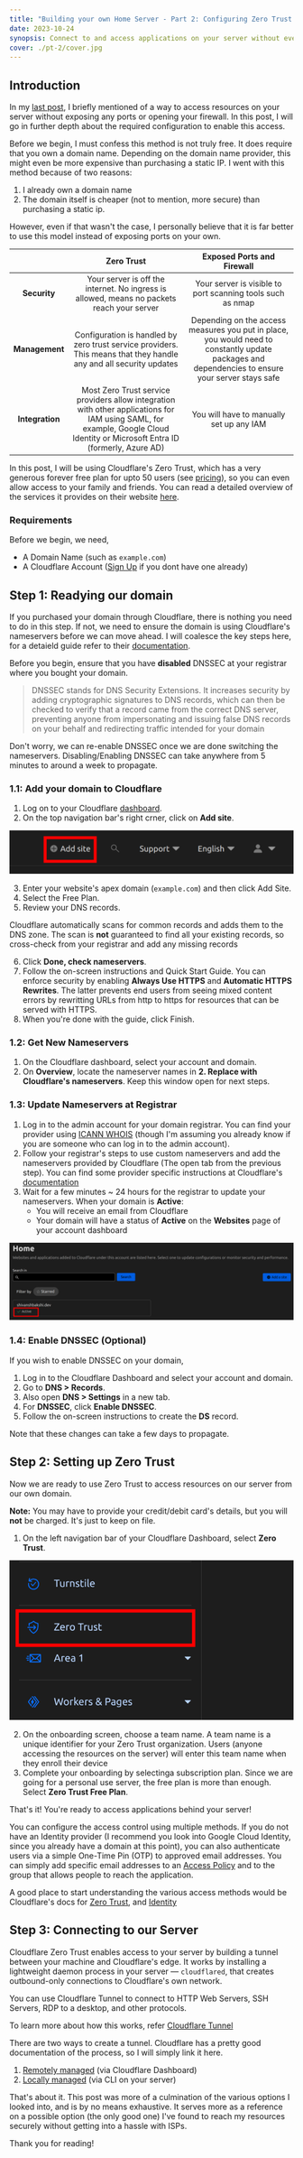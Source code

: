 ```yaml
---
title: "Building your own Home Server - Part 2: Configuring Zero Trust Access to your server"
date: 2023-10-24
synopsis: Connect to and access applications on your server without ever exposing any ports or opening your network to the internet
cover: ./pt-2/cover.jpg
---
```


## Introduction

In my [last post](https://www.shivanshbakshi.dev/blog/home-server/pt-1-setting-up-the-network/#zero-trust-model), I briefly mentioned of a way to access resources on your server without exposing any ports or opening your firewall. In this post, I will go in further depth about the required configuration to enable this access.

Before we begin, I must confess this method is not truly free. It does require that you own a domain name. Depending on the domain name provider, this might even be more expensive than purchasing a static IP. I went with this method because of two reasons:

1. I already own a domain name
2. The domain itself is cheaper (not to mention, more secure) than purchasing a static ip.

However, even if that wasn't the case, I personally believe that it is far better to use this model instead of exposing ports on your own. 

| | Zero Trust        | Exposed Ports and Firewall |
|  :---------------:  | :---------------: | :------------------------: |
| **Security**        |Your server is off the internet. No ingress is allowed, means no packets reach your server | Your server is visible to port scanning tools such as nmap |
| **Management**      |Configuration is handled by zero trust service providers. This means that they handle any and all security updates | Depending on the access measures you put in place, you would need to constantly update packages and dependencies to ensure your server stays safe |
| **Integration**     | Most Zero Trust service providers allow integration with other applications for IAM using SAML, for example, Google Cloud Identity or Microsoft Entra ID (formerly, Azure AD) | You will have to manually set up any IAM |

In this post, I will be using Cloudflare's Zero Trust, which has a very generous forever free plan for upto 50 users (see [pricing](https://www.cloudflare.com/plans/zero-trust-services/)), so you can even allow access to your family and friends. You can read a detailed overview of the services it provides on their website [here](https://developers.cloudflare.com/cloudflare-one/).

### Requirements

Before we begin, we need,

- A Domain Name (such as `example.com`)
- A Cloudflare Account ([Sign Up](https://dash.cloudflare.com/sign-up) if you dont have one already)

## Step 1: Readying our domain

If you purchased your domain through Cloudflare, there is nothing you need to do in this step. If not, we need to ensure the domain is using Cloudflare's nameservers before we can move ahead. I will coalesce the key steps here, for a detaield guide refer to their [documentation](https://developers.cloudflare.com/dns/zone-setups/full-setup/setup/).

Before you begin, ensure that you have **disabled** DNSSEC at your registrar where you bought your domain.
> DNSSEC stands for DNS Security Extensions. It increases security by adding cryptographic signatures to DNS records, which can then be checked to verify that a record came from the correct DNS server, preventing anyone from impersonating and issuing false DNS records on your behalf and redirecting traffic intended for your domain
  
Don't worry, we can re-enable DNSSEC once we are done switching the nameservers. Disabling/Enabling DNSSEC can take anywhere from 5 minutes to around a week to propagate.

### 1.1: Add your domain to Cloudflare

1. Log on to your Cloudflare [dashboard](https://dash.cloudflare.com/login).
2. On the top navigation bar's right crner, click on **Add site**.

![Add Site to Cloudflare](./pt-2/add-site.png "Add Site to Cloudflare")

3. Enter your website's apex domain (`example.com`) and then click Add Site.
4. Select the Free Plan.
5. Review your DNS records.

Cloudflare automatically scans for common records and adds them to the DNS zone. The scan is **not** guaranteed to find all your existing records, so cross-check from your registrar and add any missing records

6. Click **Done, check nameservers**.
7. Follow the on-screen instructions and Quick Start Guide. You can enforce security by enabling **Always Use HTTPS** and **Automatic HTTPS Rewrites**. The latter prevents end users from seeing mixed content errors by rewritting URLs from http to https for resources that can be served with HTTPS.
8. When you're done with the guide, click Finish.

### 1.2: Get New Nameservers

1. On the Cloudflare dashboard, select your account and domain.
2. On **Overview**, locate the nameserver names in **2. Replace with Cloudflare's nameservers**. Keep this window open for next steps.

### 1.3: Update Nameservers at Registrar

1. Log in to the admin account for your domain registrar. You can find your provider using [ICANN WHOIS](https://whois.icann.org/) (though I'm assuming you already know if you are someone who can log in to the admin account).
2. Follow your registrar's steps to use custom nameservers and add the nameservers provided by Cloudflare (The open tab from the previous step). You can find some provider specific instructions at Cloudflare's [documentation](https://developers.cloudflare.com/dns/zone-setups/full-setup/setup/#update-your-registrar)
3. Wait for a few minutes ~ 24 hours for the registrar to update your nameservers. When your domain is **Active**:
    - You will receive an email from Cloudflare
    - Your domain will have a status of **Active** on the **Websites** page of your account dashboard

![Successfully Updated Nameservers](./pt-2/domain-active.png "Successfully Updated Nameservers")

### 1.4: Enable DNSSEC (Optional)

If you wish to enable DNSSEC on your domain,

1. Log in to the Cloudflare Dashboard and select your account and domain.
2. Go to **DNS > Records**.
2. Also open **DNS > Settings** in a new tab.
4. For **DNSSEC**, click **Enable DNSSEC**.
5. Follow the on-screen instructions to create the **DS** record.

Note that these changes can take a few days to propagate.

## Step 2: Setting up Zero Trust

Now we are ready to use Zero Trust to access resources on our server from our own domain. 

**Note:** You may have to provide your credit/debit card's details, but you will **not** be charged. It's just to keep on file.

1. On the left navigation bar of your Cloudflare Dashboard, select **Zero Trust**.

![Zero Trust](./pt-2/zero-trust.png "Zero Trust on Cloudflare Dashboard")

2. On the onboarding screen, choose a team name. A team name is a unique identifier for your Zero Trust organization. Users (anyone accessing the resources on the server) will enter this team name when they enroll their device
3. Complete your onboarding by selectinga subscription plan. Since we are going for a personal use server, the free plan is more than enough. Select **Zero Trust Free Plan**.

That's it! You're ready to access applications behind your server!

You can configure the access control using multiple methods. If you do not have an Identity provider (I recommend you look into Google Cloud Identity, since you already have a domain at this point), you can also authenticate users via a simple One-Time Pin (OTP) to approved email addresses. You can simply add specific email addresses to an [Access Policy](https://developers.cloudflare.com/cloudflare-one/policies/access/) and to the group that allows people to reach the application.

A good place to start understanding the various access methods would be Cloudflare's docs for [Zero Trust](https://developers.cloudflare.com/cloudflare-one/setup/), and [Identity](https://developers.cloudflare.com/cloudflare-one/identity/)


## Step 3: Connecting to our Server

Cloudflare Zero Trust enables access to your server by building a tunnel between your machine and Cloudflare's edge. It works by installing a lightweight daemon process in your server — `cloudflared`, that creates outbound-only connections to Cloudflare's own network.

You can use Cloudflare Tunnel to connect to HTTP Web Servers, SSH Servers, RDP to a desktop, and other protocols.

To learn more about how this works, refer [Cloudflare Tunnel](https://developers.cloudflare.com/cloudflare-one/connections/connect-networks/)

There are two ways to create a tunnel. Cloudflare has a pretty good documentation of the process, so I will simply link it here.
1. [Remotely managed](https://developers.cloudflare.com/cloudflare-one/connections/connect-networks/get-started/create-remote-tunnel/) (via Cloudflare Dashboard)
2. [Locally managed](https://developers.cloudflare.com/cloudflare-one/connections/connect-networks/get-started/create-local-tunnel/) (via CLI on your server)


That's about it. This post was more of a culmination of the various options I looked into, and is by no means exhaustive. It serves more as a reference on a possible option (the only good one) I've found to reach my resources securely without getting into a hassle with ISPs.

Thank you for reading!

